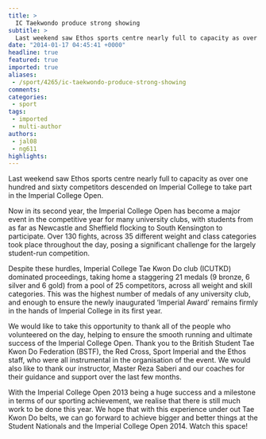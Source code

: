 ```yaml
---
title: >
  IC Taekwondo produce strong showing
subtitle: >
  Last weekend saw Ethos sports centre nearly full to capacity as over one hundred and sixty competitors descended on Imperial College to take part in the Imperial College Open.
date: "2014-01-17 04:45:41 +0000"
headline: true
featured: true
imported: true
aliases:
 - /sport/4265/ic-taekwondo-produce-strong-showing
comments:
categories:
 - sport
tags:
 - imported
 - multi-author
authors:
 - jal08
 - ng611
highlights:
---
```


Last weekend saw Ethos sports centre nearly full to capacity as over one hundred and sixty competitors descended on Imperial College to take part in the Imperial College Open.

Now in its second year, the Imperial College Open has become a major event in the competitive year for many university clubs, with students from as far as Newcastle and Sheffield flocking to South Kensington to participate. Over 130 fights, across 35 different weight and class categories took place throughout the day, posing a significant challenge for the largely student-run competition.

Despite these hurdles, Imperial College Tae Kwon Do club (ICUTKD) dominated proceedings, taking home a staggering 21 medals (9 bronze, 6 silver and 6 gold) from a pool of 25 competitors, across all weight and skill categories. This was the highest number of medals of any university club, and enough to ensure the newly inaugurated ‘Imperial Award’ remains firmly in the hands of Imperial College in its first year.

We would like to take this opportunity to thank all of the people who volunteered on the day, helping to ensure the smooth running and ultimate success of the Imperial College Open. Thank you to the British Student Tae Kwon Do Federation (BSTF), the Red Cross, Sport Imperial and the Ethos staff, who were all instrumental in the organisation of the event. We would also like to thank our instructor, Master Reza Saberi and our coaches for their guidance and support over the last few months.

With the Imperial College Open 2013 being a huge success and a milestone in terms of our sporting achievement, we realise that there is still much work to be done this year. We hope that with this experience under out Tae Kwon Do belts, we can go forward to achieve bigger and better things at the Student Nationals and the Imperial College Open 2014. Watch this space!

